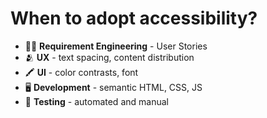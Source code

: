 # When to adopt accessibility?

- 🧑‍💼 **Requirement Engineering** - User Stories 
- 🫂 **UX** - text spacing, content distribution
- 🖍️ **UI** -  color contrasts, font
- 🖥️ **Development** - semantic HTML, CSS, JS
- 🔬 **Testing** - automated and manual


<!--
Requirement Engineering accessibility req. into US
UX - button placement, text distribution UI - color contrasts, button sizes, fonts
Development - HTML, CSS, Javascript
Testing (Automated and Manual) - WCAG

-->